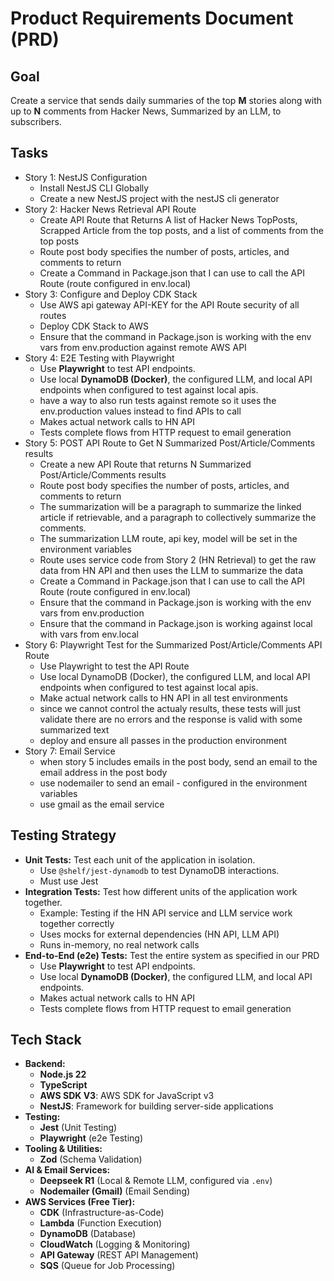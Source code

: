# Product Requirements Document (PRD)

## Goal

Create a service that sends daily summaries of the top **M** stories along with up to **N** comments from Hacker News, Summarized by an LLM, to subscribers.

## Tasks

- Story 1: NestJS Configuration
  - Install NestJS CLI Globally
  - Create a new NestJS project with the nestJS cli generator
- Story 2: Hacker News Retrieval API Route
  - Create API Route that Returns A list of Hacker News TopPosts, Scrapped Article from the top posts, and a list of comments from the top posts
  - Route post body specifies the number of posts, articles, and comments to return
  - Create a Command in Package.json that I can use to call the API Route (route configured in env.local)
- Story 3: Configure and Deploy CDK Stack
  - Use AWS api gateway API-KEY for the API Route security of all routes
  - Deploy CDK Stack to AWS
  - Ensure that the command in Package.json is working with the env vars from env.production against remote AWS API
- Story 4: E2E Testing with Playwright
  - Use **Playwright** to test API endpoints.
  - Use local **DynamoDB (Docker)**, the configured LLM, and local API endpoints when configured to test against local apis.
  - have a way to also run tests against remote so it uses the env.production values instead to find APIs to call
  - Makes actual network calls to HN API
  - Tests complete flows from HTTP request to email generation
- Story 5: POST API Route to Get N Summarized Post/Article/Comments results
  - Create a new API Route that returns N Summarized Post/Article/Comments results
  - Route post body specifies the number of posts, articles, and comments to return
  - The summarization will be a paragraph to summarize the linked article if retrievable, and a paragraph to collectively summarize the comments.
  - The summarization LLM route, api key, model will be set in the environment variables
  - Route uses service code from Story 2 (HN Retrieval) to get the raw data from HN API and then uses the LLM to summarize the data
  - Create a Command in Package.json that I can use to call the API Route (route configured in env.local)
  - Ensure that the command in Package.json is working with the env vars from env.production
  - Ensure that the command in Package.json is working against local with vars from env.local
- Story 6: Playwright Test for the Summarized Post/Article/Comments API Route
  - Use Playwright to test the API Route
  - Use local DynamoDB (Docker), the configured LLM, and local API endpoints when configured to test against local apis.
  - Make actual network calls to HN API in all test environments
  - since we cannot control the actualy results, these tests will just validate there are no errors and the response is valid with some summarized text
  - deploy and ensure all passes in the production environment
- Story 7: Email Service
  - when story 5 includes emails in the post body, send an email to the email address in the post body
  - use nodemailer to send an email - configured in the environment variables
  - use gmail as the email service

## Testing Strategy

- **Unit Tests:** Test each unit of the application in isolation.
  - Use `@shelf/jest-dynamodb` to test DynamoDB interactions.
  - Must use Jest
- **Integration Tests:** Test how different units of the application work together.
  - Example: Testing if the HN API service and LLM service work together correctly
  - Uses mocks for external dependencies (HN API, LLM API)
  - Runs in-memory, no real network calls
- **End-to-End (e2e) Tests:** Test the entire system as specified in our PRD
  - Use **Playwright** to test API endpoints.
  - Use local **DynamoDB (Docker)**, the configured LLM, and local API endpoints.
  - Makes actual network calls to HN API
  - Tests complete flows from HTTP request to email generation

## Tech Stack

- **Backend:**
  - **Node.js 22**
  - **TypeScript**
  - **AWS SDK V3**: AWS SDK for JavaScript v3
  - **NestJS**: Framework for building server-side applications
- **Testing:**
  - **Jest** (Unit Testing)
  - **Playwright** (e2e Testing)
- **Tooling & Utilities:**
  - **Zod** (Schema Validation)
- **AI & Email Services:**
  - **Deepseek R1** (Local & Remote LLM, configured via `.env`)
  - **Nodemailer (Gmail)** (Email Sending)
- **AWS Services (Free Tier):**
  - **CDK** (Infrastructure-as-Code)
  - **Lambda** (Function Execution)
  - **DynamoDB** (Database)
  - **CloudWatch** (Logging & Monitoring)
  - **API Gateway** (REST API Management)
  - **SQS** (Queue for Job Processing)
